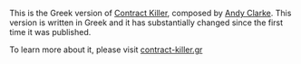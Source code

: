 This is the Greek version of [Contract Killer](http://24ways.org/2008/contract-killer/),  composed by [Andy Clarke](http://stuffandnonsense.co.uk/). This version is written in Greek and it has substantially changed since the first time it was published.

To learn more about it, please visit [contract-killer.gr](http://contract-killer.gr)
